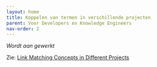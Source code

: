 ```yaml
---
layout: home
title: Koppelen van termen in verschillende projecten
parent: Voor Developers en Knowledge Engineers
nav-order: 2
---
```


*Wordt aan gewerkt*

Zie: [Link Matching Concepts in Different Projects](https://help.poolparty.biz/en/user-guide-for-knowledge-engineers/advanced-features/advanced-poolparty-configuration/linking-poolparty-projects/link-matching-concepts-in-different-projects.html)